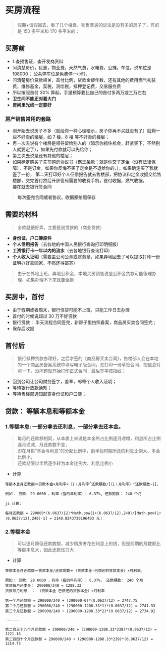 # 买房流程

>假期+请假回去，看了几个楼盘，销售普遍的说法是没有多的房子了，有的是 150 多平米和 170 多平米的；



## 买房前

- 1.查预售证，查开发商资料
- 问清楚房价，优惠，物业费，天然气费，水电费，公摊，车位，说车位是 108000； 公共停车位是免费停一小时，
- 问清楚房价贷款相关，首付比例，贷款金额年数，还有其他的费用燃气初装费，维修基金，契税，测绘税，抵押登记费，交易服务费
- 所以按照首付 30% 算起，手里预算要比自己的首付多两万或三万左右
- **卫生间不能正对着大门**
- **房间里光线一定要好**


### 房产销售常用的套路
- 刚开始去说房子不多（就给你一种心理暗示，房子你再不买就没有了）就剩一些不好卖的楼层，如 7 楼，8 楼 等不好卖的楼层；
- 再一次去说有个楼层是领导留给别人的（暗示你抓住机会，赶紧买下，不然别人就要定了），如果先付款就可以先给你；
- 第三次去说是还有其他的楼层；
- 如果确定购买了先签购房协议书（霸王条款：就是你交了定金（没有法律保障），不是订金，如果你反悔不买了定金是不退给你的，），如果确定买了我就签了一份，   第二天打印好个人征信报告就去售楼部，把协议和定金收据交给售楼部，交完首付然后开房管局需要的收费手机，首付收据，燃气收据，  
  接在就去银行签合同

>**每次签完合同或者协议，收据都拍照保存**

## 需要的材料
>全款就很好弄，主要是说贷款的（商业贷款）
- **身份证，户口簿原件**
- **个人信用报告**（去各地的中国人民银行查询打印明细版）
- **工资银行卡一年以内的流水**（去各地银行查询打印）
- **个人收入证明**（需要盖公司公章或财务章，如果异地回去了可以提取打印一份证明办好拿回家，不然还得邮寄）

>由于在外地上班，异地公积金，本地买房销售说是公积金贷款可能很难办理，如果办理不下来就要全款

## 买房中，首付
- 由于假期或者周末，银行信贷可能不上班，只能工作日去办理
- 首付的时候说超过 30 万不好贷款
- 银行贷款： 半天流程合同签完，新房子里拍照备案，商品房买卖合同签完；
- 保存后收据

## 首付后

>银行抵押贷款办理好，之后才签的《商品房买卖合同》，售楼部人会在本地的一个商品房备案系统中填写电子版合同，先打印一份草签合同，把信息对照一下，没问题就开始打印正式合同，最后签字按指纹；

- 回到公司让公司财务签字，盖章，邮寄个人收入证明；
- 等待银行放款通知；
- 等待售楼部通知邮寄身份证和户口簿；



## 贷款： 等额本息和等额本金

### 1.等额本息: 一部分拿去还利息，一部分拿去还本金。
>每月的还款额相同，从本质上来说是本金所占比例逐月递增，利息所占比例逐月递减，月还款数不变，  
即在月供“本金与利息”的分配比例中，前半段时期所还的利息比例大、本金比例小，    
还款期限过半后逐步转为本金比例大、利息比例小  

- 计算
```
等额本息月还款额＝贷款本金×月利率×（1＋月利率^还款期数/[（1＋月利率）^还款期数-1]。

例如： 贷款: 29 0000 ，利率（指的年利率）: 6.37%, 还款期数： 240 个月

js 计算:   

每月还款额 = 290000*(0.0637/12)*Math.pow(1+(0.0637/12),240)/[Math.pow(1+(0.0637/12),240)-1] = 2140.0243730196403 元；
```

### 2.等额本金
>可以逐月降低还款数额，减少购房者花在利息上的钱，但是前期的月数额比等额本息大，因此还款压力大  

- 计算
```
等额本金月还款额＝贷款本金/还款期数＋（贷款本金-已偿还的贷款本金）×月利率。

例如： 贷款: 29 0000 ，利率（指的年利率）: 6.37%， 还款期数： 240 个月
贷款每月还本金： 290000/240 = 1208.33
贷款每月利息  ： （贷款本金-已偿还的贷款本金）×月利率

第一个月还款额 = 290000/240 + (290000-0)*(0.0637/12) = 2747.75
第二个月还款额 = 290000/240 + (290000-1208.33*1)*(0.0637/12) = 2741.33
第三个月还款额 = 290000/240 + (290000-1208.33*2)*(0.0637/12) = 2734.92

......

第二百三十九个月还款额 = 290000/240 + (290000-1208.33*238)*(0.0637/12) = 1221.16
第二百四十个月还款额 = 290000/240 + (290000-1208.33*239)*(0.0637/12) = 1214.75
```
